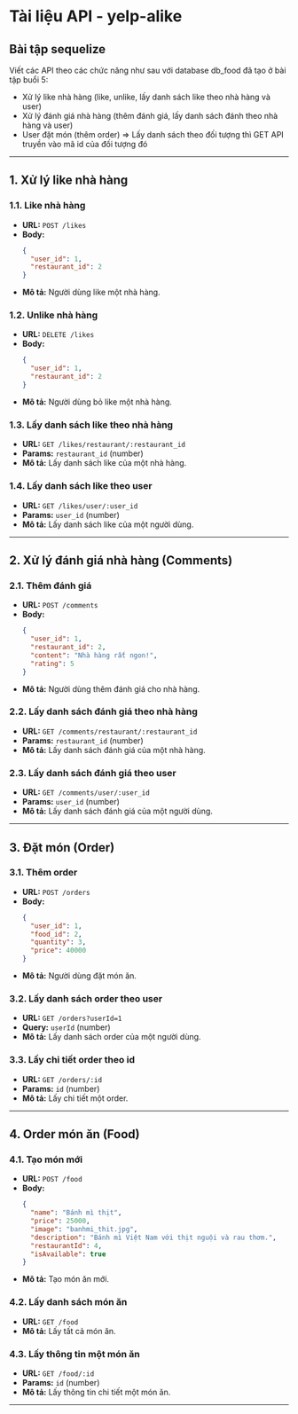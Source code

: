 # Tài liệu API - yelp-alike

## Bài tập sequelize

Viết các API theo các chức năng như sau với database db_food đã tạo ở bài tập buổi 5:

- Xử lý like nhà hàng (like, unlike, lấy danh sách like theo nhà hàng và user)
- Xử lý đánh giá nhà hàng (thêm đánh giá, lấy danh sách đánh theo nhà hàng và user)
- User đặt món (thêm order)
=> Lấy danh sách theo đối tượng thì GET API truyền vào mã id của đối tượng đó

---

## 1. Xử lý like nhà hàng

### 1.1. Like nhà hàng
- **URL:** `POST /likes`
- **Body:**
  ```json
  {
    "user_id": 1,
    "restaurant_id": 2
  }
  ```
- **Mô tả:** Người dùng like một nhà hàng.

### 1.2. Unlike nhà hàng
- **URL:** `DELETE /likes`
- **Body:**
  ```json
  {
    "user_id": 1,
    "restaurant_id": 2
  }
  ```
- **Mô tả:** Người dùng bỏ like một nhà hàng.

### 1.3. Lấy danh sách like theo nhà hàng
- **URL:** `GET /likes/restaurant/:restaurant_id`
- **Params:** `restaurant_id` (number)
- **Mô tả:** Lấy danh sách like của một nhà hàng.

### 1.4. Lấy danh sách like theo user
- **URL:** `GET /likes/user/:user_id`
- **Params:** `user_id` (number)
- **Mô tả:** Lấy danh sách like của một người dùng.

---

## 2. Xử lý đánh giá nhà hàng (Comments)

### 2.1. Thêm đánh giá
- **URL:** `POST /comments`
- **Body:**
  ```json
  {
    "user_id": 1,
    "restaurant_id": 2,
    "content": "Nhà hàng rất ngon!",
    "rating": 5
  }
  ```
- **Mô tả:** Người dùng thêm đánh giá cho nhà hàng.

### 2.2. Lấy danh sách đánh giá theo nhà hàng
- **URL:** `GET /comments/restaurant/:restaurant_id`
- **Params:** `restaurant_id` (number)
- **Mô tả:** Lấy danh sách đánh giá của một nhà hàng.

### 2.3. Lấy danh sách đánh giá theo user
- **URL:** `GET /comments/user/:user_id`
- **Params:** `user_id` (number)
- **Mô tả:** Lấy danh sách đánh giá của một người dùng.

---

## 3. Đặt món (Order)

### 3.1. Thêm order
- **URL:** `POST /orders`
- **Body:**
  ```json
  {
    "user_id": 1,
    "food_id": 2,
    "quantity": 3,
    "price": 40000
  }
  ```
- **Mô tả:** Người dùng đặt món ăn.

### 3.2. Lấy danh sách order theo user
- **URL:** `GET /orders?userId=1`
- **Query:** `userId` (number)
- **Mô tả:** Lấy danh sách order của một người dùng.

### 3.3. Lấy chi tiết order theo id
- **URL:** `GET /orders/:id`
- **Params:** `id` (number)
- **Mô tả:** Lấy chi tiết một order.

---

## 4. Order món ăn (Food)

### 4.1. Tạo món mới
- **URL:** `POST /food`
- **Body:**
  ```json
  {
    "name": "Bánh mì thịt",
    "price": 25000,
    "image": "banhmi_thit.jpg",
    "description": "Bánh mì Việt Nam với thịt nguội và rau thơm.",
    "restaurantId": 4,
    "isAvailable": true
  }
  ```
- **Mô tả:** Tạo món ăn mới.

### 4.2. Lấy danh sách món ăn
- **URL:** `GET /food`
- **Mô tả:** Lấy tất cả món ăn.

### 4.3. Lấy thông tin một món ăn
- **URL:** `GET /food/:id`
- **Params:** `id` (number)
- **Mô tả:** Lấy thông tin chi tiết một món ăn.

---